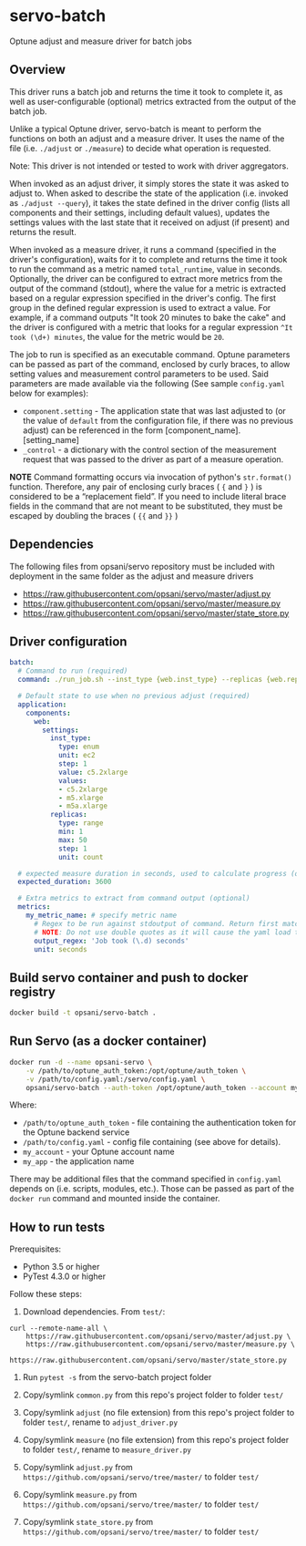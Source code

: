 # servo-batch
Optune adjust and measure driver for batch jobs

## Overview
This driver runs a batch job and returns the time it took to complete it, as well as user-configurable (optional) metrics extracted from the output of the batch job.

Unlike a typical Optune driver, servo-batch is meant to perform the functions on both an adjust and a measure driver. It uses the name of the file (i.e. `./adjust` or `./measure`) to decide what operation is requested.

Note: This driver is not intended or tested to work with driver aggregators.

When invoked as an adjust driver, it simply stores the state it was asked to adjust to. When asked to describe the state of the application (i.e. invoked as `./adjust --query`), it takes the state defined in the driver config (lists all components and their settings, including default values), updates the settings values with the last state that it received on adjust (if present) and returns the result.

When invoked as a measure driver, it runs a command (specified in the driver's configuration), waits for it to complete and returns the time it took to run the command as a metric named `total_runtime`, value in seconds. Optionally, the driver can be configured to extract more metrics from the output of the command (stdout), where the value for a metric is extracted based on a regular expression specified in the driver's config. The first group in the defined regular expression is used to extract a value. For example, if a command outputs "It took 20 minutes to bake the cake" and the driver is configured with a metric that looks for a regular expression `^It took (\d+) minutes`, the value for the metric would be `20`.

The job to run is specified as an executable command. Optune parameters can be passed as part of the command, enclosed by curly braces, to allow setting values and measurement control parameters to be used. Said parameters are made available via the following (See sample `config.yaml` below for examples):

- `component.setting` - The application state that was last adjusted to (or the value of `default` from the configuration file, if there was no previous adjust) can be referenced in the form [component_name].[setting_name]
- `_control` - a dictionary with the control section of the measurement request that was passed to the driver as part of a measure operation.

__NOTE__ Command formatting occurs via invocation of python's `str.format()` function. Therefore, any pair of enclosing curly braces ( `{` and `}` ) is considered to be a “replacement field”. If you need to include literal brace fields in the command that are not meant to be substituted, they must be escaped by doubling the braces ( `{{` and `}}` )

## Dependencies

The following files from opsani/servo repository must be included with deployment in the same folder as the adjust and measure drivers

- https://raw.githubusercontent.com/opsani/servo/master/adjust.py
- https://raw.githubusercontent.com/opsani/servo/master/measure.py
- https://raw.githubusercontent.com/opsani/servo/master/state_store.py

## Driver configuration

```yaml
batch:
  # Command to run (required)
  command: ./run_job.sh --inst_type {web.inst_type} --replicas {web.replicas:.0f} --timeout {_control.userdata.timeout}

  # Default state to use when no previous adjust (required)
  application:
    components:
      web:
        settings:
          inst_type:
            type: enum
            unit: ec2
            step: 1
            value: c5.2xlarge
            values:
            - c5.2xlarge
            - m5.xlarge
            - m5a.xlarge
          replicas:
            type: range
            min: 1
            max: 50
            step: 1
            unit: count

  # expected measure duration in seconds, used to calculate progress (optional, default 3600)
  expected_duration: 3600

  # Extra metrics to extract from command output (optional)
  metrics:
    my_metric_name: # specify metric name
      # Regex to be run against stdoutput of command. Return first match or triggers an error when no match is found.
      # NOTE: Do not use double quotes as it will cause the yaml load to intererpret the backslashes meant for regex as escape sequences
      output_regex: 'Job took (\.d) seconds'
      unit: seconds
```

## Build servo container and push to docker registry

```bash
docker build -t opsani/servo-batch .
```

## Run Servo (as a docker container)

```bash
docker run -d --name opsani-servo \
    -v /path/to/optune_auth_token:/opt/optune/auth_token \
    -v /path/to/config.yaml:/servo/config.yaml \
    opsani/servo-batch --auth-token /opt/optune/auth_token --account my_account my_app
```

Where:
 * `/path/to/optune_auth_token` - file containing the authentication token for the Optune backend service
 * `/path/to/config.yaml` - config file containing (see above for details).
 * `my_account` - your Optune account name
 * `my_app` - the application name

There may be additional files that the command specified in `config.yaml` depends on (i.e. scripts, modules, etc.). Those can be passed as part of the `docker run` command and mounted inside the container.

## How to run tests

Prerequisites:

* Python 3.5 or higher
* PyTest 4.3.0 or higher

Follow these steps:

1. Download dependencies. From `test/`:
```
curl --remote-name-all \
    https://raw.githubusercontent.com/opsani/servo/master/adjust.py \
    https://raw.githubusercontent.com/opsani/servo/master/measure.py \
    https://raw.githubusercontent.com/opsani/servo/master/state_store.py
```
1. Run `pytest -s` from the servo-batch project folder


1. Copy/symlink `common.py` from this repo's project folder to folder `test/`
1. Copy/symlink `adjust` (no file extension) from this repo's project folder to folder `test/`, rename to `adjust_driver.py`
1. Copy/symlink `measure` (no file extension) from this repo's project folder to folder `test/`, rename to `measure_driver.py`
1. Copy/symlink `adjust.py` from `https://github.com/opsani/servo/tree/master/` to folder `test/`
1. Copy/symlink `measure.py` from `https://github.com/opsani/servo/tree/master/` to folder `test/`
1. Copy/symlink `state_store.py` from `https://github.com/opsani/servo/tree/master/` to folder `test/`
